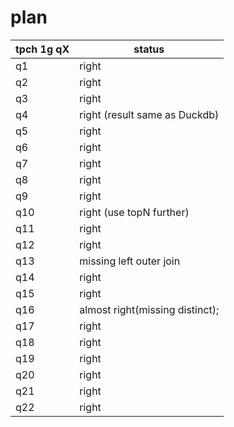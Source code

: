# plan

| tpch 1g qX | status                          |
|------------|---------------------------------|
| q1         | right                           |
| q2         | right                           |
| q3         | right                           |
| q4         | right (result same as Duckdb)   |
| q5         | right                           |
| q6         | right                           |
| q7         | right                           |
| q8         | right                           |
| q9         | right                           |
| q10        | right (use topN further)        |
| q11        | right                           |
| q12        | right                           |
| q13        | missing left outer join         |
| q14        | right                           |
| q15        | right                           |
| q16        | almost right(missing distinct); |
| q17        | right                           |
| q18        | right                           |
| q19        | right                           |
| q20        | right                           |
| q21        | right                           |
| q22        | right                           |